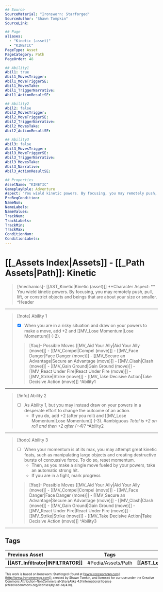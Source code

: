 ```yaml
---
## Source
SourceMaterial: "Ironsworn: Starforged"
SourceAuthor: "Shawn Tompkin"
SourceLink: 

## Page
aliases:
  - "Kinetic (asset)"
  - "KINETIC"
PageType: Asset
PageCategory: Path
PageOrder: 48

## Ability1
Abil1: true
Abil1_MovesTrigger:
Abil1_MoveTriggerSE:
Abil1_MovesTake:
Abil1_TriggerNarrative:
Abil1_ActionResultSE:

## Ability2
Abil2: false
Abil2_MovesTrigger:
Abil2_MoveTriggerSE:
Abil2_TriggerNarrative:
Abil2_MovesTake:
Abil2_ActionResultSE:

## Ability3
Abil3: false
Abil3_MovesTrigger:
Abil3_MoveTriggerSE:
Abil3_TriggerNarrative:
Abil3_MovesTake:
Abil3_Narrative:
Abil3_ActionResultSE:

## Properties
AssetName: "KINETIC"
GameplayRole: Adventure
Aspect: "You wield kinetic powers. By focusing, you may remotely push, pull, lift, or constrict objects and beings that are about your size or smaller."
PreReqCondition: 
NameNum:
NameLabels:
NameValues:
TrackNum:
TrackLabels:
TrackMin:
TrackMax:
ConditionNum:
ConditionLabels:
---
```

# [[_Assets Index|Assets]] - [[_Path Assets|Path]]: Kinetic
> [!mechanics]- [[AST_Kinetic|Kinetic (asset)]]
> **Character Aspect: ** You wield kinetic powers.  By focusing, you may remotely push, pull, lift, or constrict objects and beings that are about your size or smaller. 
^Header
___
> [!note] Ability 1
> - [x] When you are in a risky situation and draw on your powers to make a move, add +2 and [[MV_Lose Momentum|Lose Momentum]] (-2).
> > [!faq]- Possible Moves
> > [[MV_Aid Your Ally|Aid Your Ally (move)]] - [[MV_Compel|Compel (move)]] - [[MV_Face Danger|Face Danger (move)]] - [[MV_Secure an Advantage|Secure an Advantage (move)]] - [[MV_Clash|Clash (move)]] - [[MV_Gain Ground|Gain Ground (move)]] - [[MV_React Under Fire|React Under Fire (move)]] - [[MV_Strike|Strike (move)]] - [[MV_Take Decisive Action|Take Decisive Action (move)]]
^Ability1
___
> [!info] Ability 2
> - [ ] As Ability 1, but you may instead draw on your powers in a desperate effort to change the outcome of an action. 
> 	- If you do, add +2 (after you roll) and [[MV_Lose Momentum|Lose Momentum]] (-3).
> 	#ambiguous *Total is +2 on roll and then +2 after (+4)?*
^Ability2
___
> [!todo] Ability 3
> - [ ] When your momentum is at its max, you may attempt great kinetic feats, such as manipulating large objects and creating destructive bursts of concussive force. To do so, reset momentum. 
> 	- Then, as you make a single move fueled by your powers, take an automatic strong hit.
> 	- If you are in a fight, mark progress
> > [!faq]- Possible Moves
> > [[MV_Aid Your Ally|Aid Your Ally (move)]] - [[MV_Compel|Compel (move)]] - [[MV_Face Danger|Face Danger (move)]] - [[MV_Secure an Advantage|Secure an Advantage (move)]] - [[MV_Clash|Clash (move)]] - [[MV_Gain Ground|Gain Ground (move)]] - [[MV_React Under Fire|React Under Fire (move)]] - [[MV_Strike|Strike (move)]] - [[MV_Take Decisive Action|Take Decisive Action (move)]]
^Ability3
___

## Tags
| Previous Asset| Tags | Next Asset |
|:--- |:---:| ---:|
| **[[AST_Infiltrator\|INFILTRATOR]]** | #Pedia/Assets/Path | **[[AST_Leader\|LEADER]]** |

<font size=-2>This work is based on Ironsworn: Starforged (found at [www.ironswornrpg.com](http://www.ironswornrpg.com)), created by Shawn Tomkin, and licensed for our use under the Creative Commons Attribution-NonCommercial-ShareAlike 4.0 International license  (creativecommons.org/licenses/by-nc-sa/4.0/).</font>